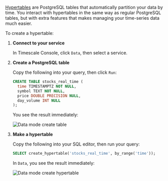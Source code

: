 
<Procedure>

[Hypertables][hypertables] are PostgreSQL tables that automatically partition your data by time. You interact
with hypertables in the same way as regular PostgreSQL tables, but with extra features that makes managing your
time-series data much easier.

To create a hypertable:

1. **Connect to your service**

    In Timescale Console, click `Data`, then select a service.

1. **Create a PostgreSQL table** 

    Copy the following into your query, then click `Run`:

    ```sql
    CREATE TABLE stocks_real_time (
      time TIMESTAMPTZ NOT NULL,
      symbol TEXT NOT NULL,
      price DOUBLE PRECISION NULL,
      day_volume INT NULL
    );
    ```
    You see the result immediately:

    ![Data mode create table](https://assets.timescale.com/docs/images/data-mode-create-table.png)

1.  **Make a hypertable**

    Copy the following into your SQL editor, then run your query:
    ```sql
    SELECT create_hypertable('stocks_real_time', by_range('time'));
    ```
    In `Data`, you see the result immediately:

    ![Data mode create hypertable](https://assets.timescale.com/docs/images/data-mode-create-hypertable.png)

</Procedure>

[services-portal]: https://console.cloud.timescale.com/dashboard/services
[install-psql]: /use-timescale/:currentVersion:/integrations/query-admin/psql/
[popsql]: /getting-started/:currentVersion:/run-queries-from-console/#popsql
[run-sqleditor]: /getting-started/:currentVersion:/run-queries-from-console/#sql-editor
[install-psql]: /use-timescale/:currentVersion:/integrations/query-admin/psql/
[hypertables]: /use-timescale/:currentVersion:/hypertables/about-hypertables/#hypertable-partitioning
